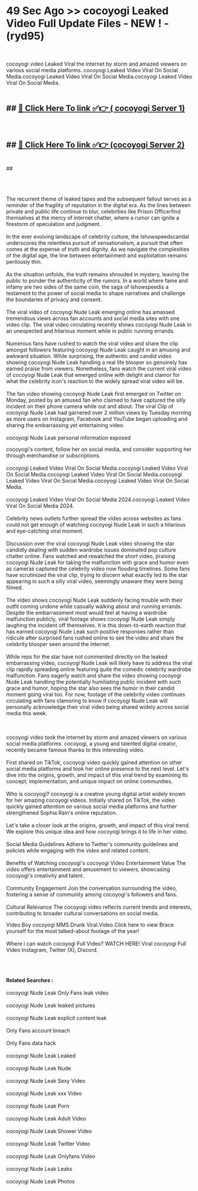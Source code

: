 # 49 Sec Ago >> cocoyogi Leaked Video Full Update Files - NEW ! - (ryd95) <br>
<br>

cocoyogi video Leaked Viral the internet by storm and amazed viewers on various social media platforms. cocoyogi Leaked Video Viral On Social Media.cocoyogi Leaked Video Viral On Social Media.cocoyogi Leaked Video Viral On Social Media.<br>
 <br>

## ##  <a href="https://clipsfans.site?title=cocoyogi&ref=gitt">🔴 Click Here To link ✅👉 ( cocoyogi Server 1)</a><br>
  <br>

##  ##  <a href="https://clipsfans.site?title=cocoyogi&ref=gitt">🔴 Click Here To link ✅👉 (cocoyogi  Server 2)</a><br>
  <br>
  ##


  <br>

  <br>

<br><br>
The recurrent theme of leaked tapes and the subsequent fallout serves as a reminder of the fragility of reputation in the digital era. As the lines between private and public life continue to blur, celebrities like Prison Officerfind themselves at the mercy of internet chatter, where a rumor can ignite a firestorm of speculation and judgment.
<br><br>
In the ever evolving landscape of celebrity culture, the Ishowspeedscandal underscores the relentless pursuit of sensationalism, a pursuit that often comes at the expense of truth and dignity. As we navigate the complexities of the digital age, the line between entertainment and exploitation remains perilously thin.
<br><br>
As the situation unfolds, the truth remains shrouded in mystery, leaving the public to ponder the authenticity of the rumors. In a world where fame and infamy are two sides of the same coin, the saga of Ishowspeedis a testament to the power of social media to shape narratives and challenge the boundaries of privacy and consent.
<br><br>
The viral video of cocoyogi Nude Leak emerging online has amassed tremendous views across fan accounts and social media sites with one video clip. The viral video circulating recently shows cocoyogi Nude Leak in an unexpected and hilarious moment while in public running errands.
<br><br>
Numerous fans have rushed to watch the viral video and share the clip amongst followers featuring cocoyogi Nude Leak caught in an amusing and awkward situation. While surprising, the authentic and candid video showing cocoyogi Nude Leak handling a real life blooper so genuinely has earned praise from viewers. Nonetheless, fans watch the current viral video of cocoyogi Nude Leak that emerged online with delight and clamor for what the celebrity icon's reaction to the widely spread viral video will be.
<br><br>
The fan video showing cocoyogi Nude Leak first emerged on Twitter on Monday, posted by an amused fan who claimed to have captured the silly incident on their phone camera while out and about. The viral Clip of cocoyogi Nude Leak had garnered over 2 million views by Tuesday morning as more users on Instagram, Facebook and YouTube began uploading and sharing the embarrassing yet entertaining video.
<br><br>
cocoyogi Nude Leak personal information exposed


cocoyogi's content, follow her on social media, and consider supporting her through merchandise or subscriptions.
<br><br>
cocoyogi Leaked Video Viral On Social Media.cocoyogi Leaked Video Viral On Social Media.cocoyogi Leaked Video Viral On Social Media.cocoyogi Leaked Video Viral On Social Media.cocoyogi Leaked Video Viral On Social Media.
<br><br>
cocoyogi Leaked Video Viral On Social Media 2024.cocoyogi Leaked Video Viral On Social Media 2024.
<br><br>
Celebrity news outlets further spread the video across websites as fans could not get enough of watching cocoyogi Nude Leak in such a hilarious and eye-catching viral moment.
<br><br>
Discussion over the viral cocoyogi Nude Leak video showing the star candidly dealing with sudden wardrobe issues dominated pop culture chatter online. Fans watched and rewatched the short video, praising cocoyogi Nude Leak for taking the malfunction with grace and humor even as cameras captured the celebrity video now flooding timelines. Some fans have scrutinized the viral clip, trying to discern what exactly led to the star appearing in such a silly viral video, seemingly unaware they were being filmed.
<br><br>
The video shows cocoyogi Nude Leak suddenly facing trouble with their outfit coming undone while casually walking about and running errands. Despite the embarrassment most would feel at having a wardrobe malfunction publicly, viral footage shows cocoyogi Nude Leak simply laughing the incident off themselves. It is this down-to-earth reaction that has earned cocoyogi Nude Leak such positive responses rather than ridicule after surprised fans rushed online to see the video and share the celebrity blooper seen around the internet.
<br><br>
While reps for the star have not commented directly on the leaked embarrassing video, cocoyogi Nude Leak will likely have to address the viral clip rapidly spreading online featuring quite the comedic celebrity wardrobe malfunction. Fans eagerly watch and share the video showing cocoyogi Nude Leak handling the potentially humiliating public incident with such grace and humor, hoping the star also sees the humor in their candid moment going viral too. For now, footage of the celebrity video continues circulating with fans clamoring to know if cocoyogi Nude Leak will personally acknowledge their viral video being shared widely across social media this week.


<br><br>
cocoyogi video took the internet by storm and amazed viewers on various social media platforms. cocoyogi, a young and talented digital creator, recently became famous thanks to this interesting video.
<br><br>
First shared on TikTok, cocoyogi video quickly gained attention on other social media platforms and took her online presence to the next level. Let's dive into the origins, growth, and impact of this viral trend by examining its concept, implementation, and unique impact on online communities.
<br><br>
Who is cocoyogi? cocoyogi is a creative young digital artist widely known for her amazing cocoyogi videos. Initially shared on TikTok, the video quickly gained attention on various social media platforms and further strengthened Sophia Rain's online reputation.
<br><br>
Let's take a closer look at the origins, growth, and impact of this viral trend. We explore this unique idea and how cocoyogi brings it to life in her video.
<br><br>
Social Media Guidelines Adhere to Twitter's community guidelines and policies while engaging with the video and related content.
<br><br>
Benefits of Watching cocoyogi's cocoyogi Video Entertainment Value The video offers entertainment and amusement to viewers, showcasing cocoyogi's creativity and talent.
<br><br>
Community Engagement Join the conversation surrounding the video, fostering a sense of community among cocoyogi's followers and fans.
<br><br>
Cultural Relevance The cocoyogi video reflects current trends and interests, contributing to broader cultural conversations on social media.

Video Boy cocoyogi MMS Drunk Viral.Video Click here to view Brace yourself for the most talked-about footage of the year!
<br><br>
Where i can watch cocoyogi Full Video? WATCH HERE! Viral cocoyogi Full Video Instagram, Twitter (X), Discord.
<br><br>

<br><br>
<strong>Related Searches :</strong>
<br><br>
cocoyogi Nude Leak Only Fans leak video
<br><br>
cocoyogi Nude Leak leaked pictures
<br><br>
cocoyogi Nude Leak explicit content leak
<br><br>
Only Fans account breach
<br><br>
Only Fans data hack
<br><br>
cocoyogi Nude Leak Leaked
<br><br>
cocoyogi Nude Leak Nude
<br><br>
cocoyogi Nude Leak Sexy Video
<br><br>
cocoyogi Nude Leak xxx Video
<br><br>
cocoyogi Nude Leak Porn
<br><br>
cocoyogi Nude Leak Adult Video
<br><br>
cocoyogi Nude Leak Shower Video
<br><br>
cocoyogi Nude Leak Twitter Video
<br><br>
cocoyogi Nude Leak Onlyfans Video
<br><br>
cocoyogi Nude Leak Leaks
<br><br>
cocoyogi Nude Leak Photos